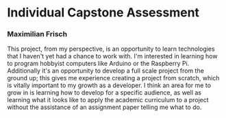 # Individual Capstone Assessment
### Maximilian Frisch

This project, from my perspective, is an opportunity to learn technologies that I haven't yet had a chance to work with. I'm interested in learning how to program hobbyist computers like Arduino or the Raspberry Pi. Additionally it's an opportunity to develop a full scale project from the ground up; this gives me experience creating a project from scratch, which is vitally important to my growth as a developer. I think an area for me to grow in is learning how to develop for a specific audience, as well as learning what it looks like to apply the academic curriculum to a project without the assistance of an assignment paper telling me what to do.